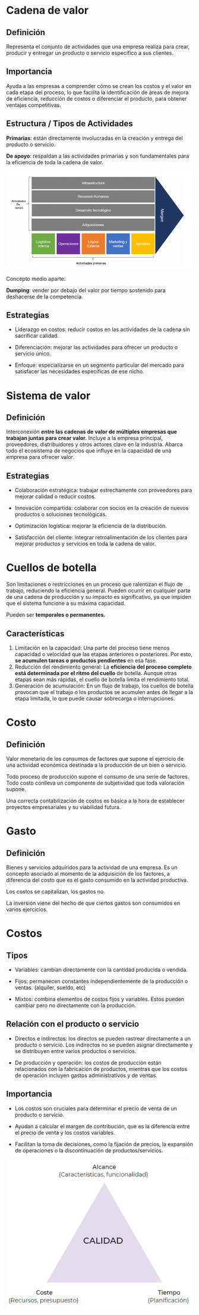 # Cadena de valor

## Definición

Representa el conjunto de actividades que una empresa realiza para crear, producir y entregar un producto o servicio específico a sus clientes.

## Importancia

Ayuda a las empresas a comprender cómo se crean los costos y el valor en cada etapa del proceso, lo que facilita la identificación de áreas de mejora de eficiencia, reducción de costos o diferenciar el producto, para obtener ventajas competitivas.

## Estructura / Tipos de Actividades

**Primarias**: están directamente involucradas en la creación y entrega del producto o servicio.

**De apoyo**: respaldan a las actividades primarias y son fundamentales para la eficiencia de toda la cadena de valor.

![Tipos de actividadesi](imagenes/tipos-acts.png)

Concepto medio aparte:

**Dumping**: vender por debajo del valor por tiempo sostenido para deshacerse de la competencia.

## Estrategias

- Liderazgo en costos: reducir costos en las actividades de la cadena sin sacrificar calidad.

- Diferenciación: mejorar las actividades para ofrecer un producto o servicio único.

- Enfoque: especializarse en un segmento particular del mercado para satisfacer las necesidades específicas de ese nicho.

# Sistema de valor

## Definición

Interconexión **entre las cadenas de valor de múltiples empresas que trabajan juntas para crear valor.** Incluye a la empresa principal, proveedores, distribuidores y otros actores clave en la industria.
Abarca todo el ecosistema de negocios que influye en la capacidad de una empresa para ofrecer valor.

## Estrategias

- Colaboración estratégica: trabajar estrechamente con proveedores para mejorar calidad o reducir costos.

- Innovación compartida: colaborar con socios en la creación de nuevos productos o soluciones tecnológicas.

- Optimización logística: mejorar la eficiencia de la distribución.

- Satisfacción del cliente: integrar retroalimentación de los clientes para mejorar productos y servicios en toda la cadena de valor.

# Cuellos de botella

Son limitaciones o restricciones en un proceso que ralentizan el flujo de trabajo, reduciendo la eficiencia general. Pueden ocurrir en cualquier parte de una cadena de producción y su impacto es significativo, ya que impiden que el sistema funcione a su máxima capacidad.

Pueden ser **temporales o permanentes.**

## Características
1. Limitación en la capacidad: Una parte del proceso tiene menos capacidad o velocidad que las etapas anteriores o posteriores. Por esto, **se acumulen tareas o productos pendientes** en esa fase.
2. Reducción del rendimiento general: La **eficiencia del proceso completo está determinada por el ritmo del cuello** de botella. Aunque otras etapas sean más rápidas, el cuello de botella limita el rendimiento total.
3. Generación de acumulación: En un flujo de trabajo, los cuellos de botella provocan que el trabajo o los productos se acumulen antes de llegar a la etapa limitada, lo que puede causar sobrecarga o interrupciones.

# Costo

## Definición

Valor monetario de los consumos de factores que supone el ejercicio de una actividad económica destinada a la producción de un bien o servicio.

Todo proceso de producción supone el consumo de una serie de factores. Todo costo conlleva un componente de subjetividad que toda valoración supone. 

Una correcta contabilización de costos es básica a la hora de establecer proyectos empresariales y su viabilidad futura.

# Gasto

## Definición

Bienes y servicios adquiridos para la actividad de una empresa. Es un concepto asociado al momento de la adquisición de los factores, a diferencia del costo que es el gasto consumido en la actividad productiva.

Los costos se capitalizan, los gastos no.

La inversión viene del hecho de que ciertos gastos son consumidos en varios ejercicios.

# Costos

## Tipos

- Variables: cambian directamente con la cantidad producida o vendida.

- Fijos: permanecen constantes independientemente de la producción o ventas. (alquiler, sueldo, etc)

- Mixtos: combina elementos de costos fijos y variables. Estos pueden cambiar pero no directamente con la producción.

## Relación con el producto o servicio

- Directos e indirectos: los directos se pueden rastrear directamente a un producto o servicio. Los indirectos no se pueden asignar directamente y se distribuyen entre varios productos o servicios.

- De producción y operación: los costos de producción están relacionados con la fabricación de productos, mientras que los costos de operación incluyen gastos administrativos y de ventas.

## Importancia

- Los costos son cruciales para determinar el precio de venta de un producto o servicio.

- Ayudan a calcular el margen de contribución, que es la diferencia entre el precio de venta y los costos variables.

- Facilitan la toma de decisiones, como la fijación de precios, la expansión de operaciones o la discontinuación de productos/servicios.

![Triangulo de hierro](imagenes/triangulo-de-hierro.png)

